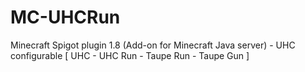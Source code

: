 # MC-UHCRun
Minecraft Spigot plugin 1.8 (Add-on for Minecraft Java server) - UHC configurable [ UHC - UHC Run - Taupe Run - Taupe Gun ]
